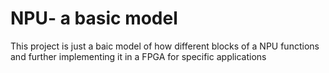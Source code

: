 # NPU- a basic model 
This project is just a baic model of how different blocks of a NPU functions and further implementing it in a FPGA for specific applications
